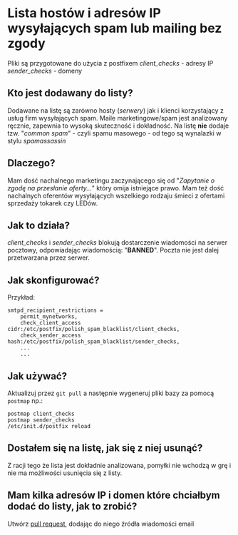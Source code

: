 # Lista hostów i adresów IP wysyłających spam lub mailing bez zgody
Pliki są przygotowane do użycia z postfixem
*client_checks* - adresy IP
*sender_checks* - domeny

## Kto jest dodawany do listy?
Dodawane na listę są zarówno hosty (*serwery*) jak i klienci korzystający z usług firm wysyłających spam. Maile marketingowe/spam jest analizowany ręcznie, zapewnia to wysoką skuteczność i dokładność.
Na listę **nie** dodaje tzw. "*common spam*" - czyli spamu masowego - od tego są wynalazki w stylu *spamassassin*

## Dlaczego?
Mam dość nachalnego marketingu zaczynającego się od "*Zapytanie o zgodę na przesłanie oferty...*" który omija istniejące prawo. Mam też dość nachalnych oferentów wysyłających wszelkiego rodzaju śmieci z ofertami sprzedaży tokarek czy LEDów.

## Jak to działa?
*client_checks* i *sender_checks* blokują dostarczenie wiadomości na serwer pocztowy, odpowiadając wiadomością: "**BANNED**". Poczta nie jest dalej przetwarzana przez serwer.

## Jak skonfigurować?
Przykład:
```
smtpd_recipient_restrictions =
    permit_mynetworks,
    check_client_access cidr:/etc/postfix/polish_spam_blacklist/client_checks,
    check_sender_access hash:/etc/postfix/polish_spam_blacklist/sender_checks,
    ...
    ...
```

## Jak używać?
Aktualizuj przez `git pull` a następnie wygeneruj pliki bazy za pomocą `postmap` np.:
```
postmap client_checks
postmap sender_checks
/etc/init.d/postfix reload
```

## Dostałem się na listę, jak się z niej usunąć?
Z racji tego że lista jest dokładnie analizowana, pomyłki nie wchodzą w grę i nie ma możliwości usunięcia się z listy.

## Mam kilka adresów IP i domen które chciałbym dodać do listy, jak to zrobić?
Utwórz [pull request](https://github.com/kolargol/polish_spam_blacklist/pulls), dodając do niego źródła wiadomości email
